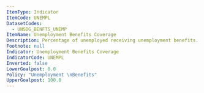 ```yaml
---
ItemType: Indicator
ItemCode: UNEMPL
DatasetCodes:
  - UNSDG_BENFTS_UNEMP
ItemName: Unemployment Benefits Coverage
Description: Percentage of unemployed receiving unemployment benefits.
Footnote: null
Indicator: Unemployment Benefits Coverage
IndicatorCode: UNEMPL
Inverted: false
LowerGoalpost: 0.0
Policy: "Unemployment \nBenefits"
UpperGoalpost: 100.0
---
```



